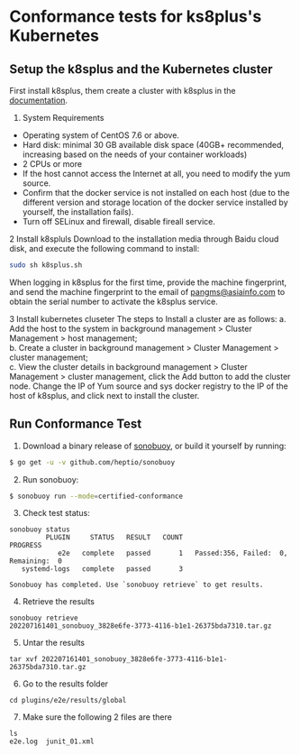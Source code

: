 # Conformance tests for ks8plus's Kubernetes

## Setup the k8splus and the Kubernetes cluster
First install k8splus, them create a cluster with k8splus in the [documentation](https://lionelpang.github.io/k8splus/docs/index.html).

1. System Requirements
* Operating system of CentOS 7.6 or above.   
* Hard disk: minimal 30 GB available disk space (40GB+ recommended, increasing based on the needs of your container workloads)
* 2 CPUs or more
* If the host cannot access the Internet at all, you need to modify the yum source.  
* Confirm that the docker service is not installed on each host (due to the different version and storage location of the docker service installed by yourself, the installation fails).  
* Turn off SELinux and firewall, disable fireall service.

2 Install k8spluls
Download to the installation media through Baidu cloud disk, and execute the following command to install:
```bash
sudo sh k8splus.sh
```
When logging in k8splus for the first time, provide the machine fingerprint, and send the machine fingerprint to the email of pangms@asiainfo.com to obtain the serial number to activate the k8splus service.

3 Install kubernetes cluseter
The steps to Install a cluster are as follows:
a. Add the host to the system in background management > Cluster Management > host management;  
b. Create a cluster in background management > Cluster Management > cluster management;  
c. View the cluster details in background management > Cluster Management > cluster management, click the Add button to add the cluster node. Change the IP of Yum source and sys docker registry to the IP of the host of k8splus, and click next to install the cluster.  

## Run Conformance Test

1. Download a binary release of [sonobuoy](https://github.com/heptio/sonobuoy/releases), or build it yourself by running:
```sh
$ go get -u -v github.com/heptio/sonobuoy
```

2. Run sonobuoy:
```sh
$ sonobuoy run --mode=certified-conformance
```

3. Check test status:
```
sonobuoy status
         PLUGIN     STATUS   RESULT   COUNT                                PROGRESS
            e2e   complete   passed       1   Passed:356, Failed:  0, Remaining:  0
   systemd-logs   complete   passed       3

Sonobuoy has completed. Use `sonobuoy retrieve` to get results.
```

4. Retrieve the results
```
sonobuoy retrieve
202207161401_sonobuoy_3828e6fe-3773-4116-b1e1-26375bda7310.tar.gz
```

5. Untar the results
```
tar xvf 202207161401_sonobuoy_3828e6fe-3773-4116-b1e1-26375bda7310.tar.gz
```

6. Go to the results folder
```
cd plugins/e2e/results/global
```

7. Make sure the following 2 files are there
```
ls
e2e.log  junit_01.xml
```
